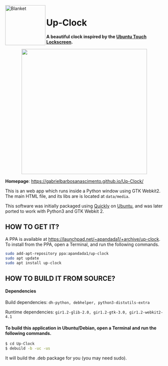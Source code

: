 <img src="http://gabrielbarbosanascimento.github.io/Up-Clock/img/up-clock.svg" alt="Blanket" width="128" height="128" align="left">

# Up-Clock

**A beautiful clock inspired by the [Ubuntu Touch Lockscreen](https://www.youtube.com/watch?v=iaC6EctpIas).**

<p align="center">
  <img width="400" height="400" src="http://gabrielbarbosanascimento.github.io/Up-Clock/img/upclock.jpg"/>
</p>

**Homepage**: https://gabrielbarbosanascimento.github.io/Up-Clock/

This is an web app which runs inside a Python window using GTK Webkit2. The main HTML file, and its libs are is located at `data/media`.

This software was initially packaged using [Quickly](https://wiki.ubuntu.com/Quickly) on [Ubuntu](http://ubuntu.com/), and was later ported to work with Python3 and GTK Webkit 2.

## HOW TO GET IT?

A PPA is available at https://launchpad.net/~apandada1/+archive/up-clock.
To install from the PPA, open a Terminal, and run the following commands.

```bash
sudo add-apt-repository ppa:apandada1/up-clock
sudo apt update
sudo apt install up-clock
```

## HOW TO BUILD IT FROM SOURCE?

#### Dependencies

Build dependencies: `dh-python, debhelper, python3-distutils-extra`

Runtime dependencies: `gir1.2-glib-2.0, gir1.2-gtk-3.0, gir1.2-webkit2-4.1`

#### To build this application in Ubuntu/Debian, open a Terminal and run the following commands.

```bash
$ cd Up-Clock
$ debuild -b -uc -us
```
It will build the .deb package for you (you may need sudo).

